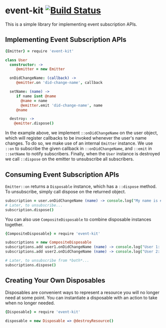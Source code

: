 # event-kit [![Build Status](https://travis-ci.org/atom/event-kit.svg?branch=master)](https://travis-ci.org/atom/event-kit)

This is a simple library for implementing event subscription APIs.

## Implementing Event Subscription APIs

```coffee
{Emitter} = require 'event-kit'

class User
  constructor: ->
     @emitter = new Emitter

  onDidChangeName: (callback) ->
     @emitter.on 'did-change-name', callback

  setName: (name) ->
     if name isnt @name
       @name = name
       @emitter.emit 'did-change-name', name
     @name

  destroy: ->
    @emitter.dispose()
```

In the example above, we implement `::onDidChangeName` on the user object, which
will register callbacks to be invoked whenever the user's name changes. To do
so, we make use of an internal `Emitter` instance. We use `::on` to subscribe
the given callback in `::onDidChangeName`, and `::emit` in `::setName` to notify
subscribers. Finally, when the `User` instance is destroyed we call `::dispose`
on the emitter to unsubscribe all subscribers.

## Consuming Event Subscription APIs

`Emitter::on` returns a `Disposable` instance, which has a `::dispose` method.
To unsubscribe, simply call dispose on the returned object.

```coffee
subscription = user.onDidChangeName (name) -> console.log("My name is #{name}")
# Later, to unsubscribe...
subscription.dispose()
```

You can also use `CompositeDisposable` to combine disposable instances together.

```coffee
{CompositeDisposable} = require 'event-kit'

subscriptions = new CompositeDisposable
subscriptions.add user1.onDidChangeName (name) -> console.log("User 1: #{name}")
subscriptions.add user2.onDidChangeName (name) -> console.log("User 2: #{name}")

# Later, to unsubscribe from *both*...
subscriptions.dispose()
```

## Creating Your Own Disposables

Disposables are convenient ways to represent a resource you will no longer
need at some point. You can instantiate a disposable with an action to take when
no longer needed.

```coffee
{Disposable} = require 'event-kit'

disposable = new Disposable => @destroyResource()
```
